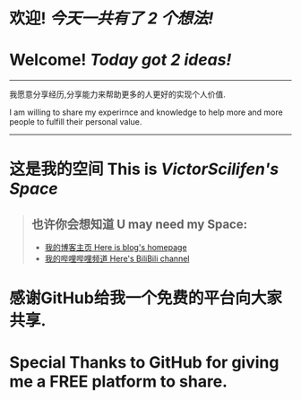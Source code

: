 # 欢迎! _今天一共有了 2 个想法!_
# Welcome! _Today got 2 ideas!_
* * *
  我愿意分享经历,分享能力来帮助更多的人更好的实现个人价值.
  
  I am willing to share my experirnce and knowledge to help more and more people to fulfill their personal value.
* * *

# 这是我的空间   This is _VictorScilifen's Space_
>## 也许你会想知道 U may need my Space:
> + [我的博客主页  Here is blog's homepage](https://victorscilifen.github.io/homepage/)
> + [我的哔哩哔哩频道  Here's BiliBili channel](https://space.bilibili.com/313270609/)







# 感谢GitHub给我一个免费的平台向大家共享.  
# Special Thanks to GitHub for giving me a FREE platform to share.
